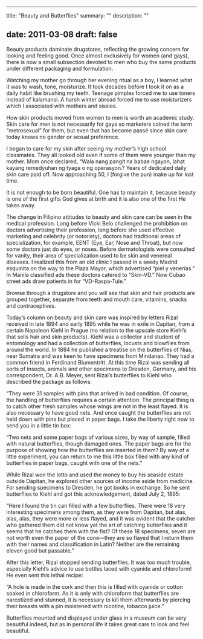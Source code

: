 
---
title: "Beauty and Butterflies"
summary: ""
description: ""

date: 2011-03-08
draft: false
---

Beauty products dominate drugstores, reflecting the growing concern for looking and feeling good. Once almost exclusively for women (and gays), there is now a small subsection devoted to men who buy the same products under different packaging and formulation.

Watching my mother go through her evening ritual as a boy, I learned what it was to wash, tone, moisturize. It took decades before I took it on as a daily habit like brushing my teeth. Teenage pimples forced me to use toners instead of kalamansi. A harsh winter abroad forced me to use moisturizers which I associated with mothers and sissies.

How skin products moved from women to men is worth an academic study. Skin care for men is not necessarily for gays so marketers coined the term “metrosexual” for them, but even that has become passé since skin care today knows no gender or sexual preference.

I began to care for my skin after seeing my mother’s high school classmates. They all looked old even if some of them were younger than my mother. Mom once declared, “Wala nang pangit na babae ngayon, lahat kayang remedyuhan ng tyaga o ng operasyon.? Years of dedicated daily skin care paid off. Now approaching 50, I (forgive the pun) make up for lost time.

It is not enough to be born beautiful. One has to maintain  it, because beauty is one of the first gifts God gives at birth and it is also one of the first He takes away.

The change in Filipino attitudes to beauty and skin care can be seen in the medical profession. Long before Vicki Belo challenged the prohibition on doctors advertising their profession, long before she used effective marketing and celebrity (or notoriety), doctors had traditional areas of specialization, for example, EENT (Eye, Ear, Nose and Throat), but now some doctors just do eyes, or noses. Before dermatologists were consulted for vanity, their area of specialization used to be skin and venereal diseases. I realized this from an old clinic I passed in a seedy Madrid esquinita on the way to the Plaza Mayor, which advertised “piel y venerias.” In Manila classified ads these doctors catered to “Skin-VD.” Now Cubao street ads draw patients in for “VD-Raspa-Tule.”

Browse through a drugstore and you will see that skin and hair products are grouped together, separate from teeth and mouth care, vitamins, snacks and contraceptives.

Today’s column on beauty and skin care was inspired by letters Rizal received in late 1894 and early 1895 while he was in exile in Dapitan, from a certain Napoleon Kiehl in Prague (no relation to the upscale store Kiehl’s that sells hair and skin products). Kiehl was a collector and student of entomology and had a collection of butterflies, locusts and blowflies from around the world. In 1884 he published a treatise on the butterflies of Nias, near Sumatra and was keen to have specimens from Mindanao. They had a common friend in Ferdinand Blumentritt. At this time Rizal was sending all sorts of insects, animals and other specimens to Dresden, Germany, and his correspondent,  Dr. A.B. Meyer, sent Rizal’s butterflies to Kiehl who described the package as follows:

“They were 31 samples with pins that arrived in bad condition. Of course, the handling of butterflies requires a certain attention. The  principal thing is to catch other fresh samples whose wings are not in the least flayed. It is also necessary to have good nets. And once caught the butterflies are not held down with pins but placed in paper  bags. I take the liberty right now to send you in a little tin box:

“Two nets and some paper bags of various sizes, by way of sample,  filled with natural butterflies, though damaged ones. The paper bags  are for the purpose of showing how the butterflies are inserted in them? By way of a little experiment, you can return to me this little box filled with any kind of butterflies in paper bags, caught with one of the nets.”

While Rizal won the lotto and used the money to buy his seaside estate outside Dapitan, he explored other sources of income aside from medicine. For sending specimens to Dresden, he got books in exchange. So he sent butterflies to Kiehl and got this acknowledgement, dated July  2, 1895:

“Here I found the tin can filled with a few butterflies. There were 18 very interesting specimens among them, as they were from Dapitan, but alas, alas, alas, they were more or less flayed, and it was evident that the catcher who gathered them did not know yet the art of catching butterflies and it seems that he catches them with the fist? Of these 18 specimens, seven are not worth even the paper of the cone—they are so flayed that I return them with their names and classification in Latin? Neither are the remaining eleven good but passable.”

After this letter, Rizal stopped sending butterflies. It was too much trouble, especially Kiehl’s advice to use bottles laced with cyanide  and chloroform! He even sent this lethal recipe:

“A hole is made in the cork and then this is filled with cyanide or cotton soaked in chloroform. As it is only with chloroform that butterflies are narcotized and stunned, it is necessary to kill them afterwards by piercing their breasts with a pin moistened with  nicotine, tobacco juice.”

Butterflies mounted and displayed under glass in a museum can be very  beautiful indeed, but as in personal life it takes great care to look  and feel beautiful.
